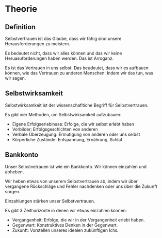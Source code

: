 # Theorie

## Definition

Selbstvertrauen ist das Glaube, dass wir fähig sind unsere Herausforderungen zu meistern.

Es bedeutet nicht, dass wir alles können und das wir keine Heruasuforderungen haben werden. Das ist Arroganz.

Es ist das Vertrauen in uns selbst. Das beudeutet, dass wir es aufbauen können, wie das Vertrauen zu anderen Menschen: Indem wir das tun, was wir sagen.

## Selbstwirksamkeit

Selbstwirksamkeit ist der wissenschafltiche Begriff für Selbstvertrauen.

Es gibt vier Methoden, um Selbstwirksamkeit aufzubauen:

- Eigene Erfolgserlebinsse: Erfolge, die wir selbst erlebt haben
- Vorbilder: Erfolgsgeschichten von anderen
- Verbale Überzeugung: Ermutigung von anderen oder uns selbst
- Körperliche Zustände: Entspannung, Ernährung, Schlaf

## Bankkonto

Unser Selbstvetrauen ist wie ein Bankkonto. Wir können einzahlen und abheben.

Wir heben etwas von unserem Selbstvertrauen ab, indem wir über vergangene Rückschläge und Fehler nachdenken oder uns über die Zukunft sorgen.

Einzahlungen stärken unser Selbstvertrauen.

Es gibt 3 Zeithorizonte in denen wir etwas einzahlen können:

- Vergangenheit: Erfolge, die wir in der Vergangenheit erlebt haben.
- Gegenwart: Konstruktives Denken in der Gegenwart.
- Zukunft: Vorstellen unseres idealen zukünftigen Ichs.
